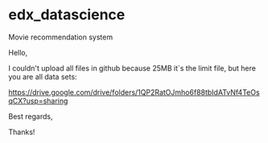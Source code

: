 # edx_datascience
Movie recommendation system

Hello, 

I couldn't upload all files in github because 25MB it´s the limit file, but here you are all data sets:

https://drive.google.com/drive/folders/1QP2RatOJmho6f88tbIdATvNf4TeOsqCX?usp=sharing

Best regards,

Thanks!
